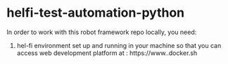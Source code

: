 # helfi-test-automation-python

In order to work with this robot framework repo locally, you need:
1) hel-fi environment set up and running in your machine so that you can access web development platform at : https://www.<team>.docker.sh
